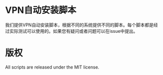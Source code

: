 # VPN自动安装脚本

我们提供VPN自动安装脚本，根据不同的系统提供不同的脚本。每个脚本都是经过实际测试可以使用的。如果您有疑问或者问题可以在issue中提出。

# 版权

All scripts are released under the MIT license.